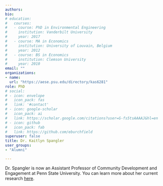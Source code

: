 ```yaml
---
authors:
bio:  
# education:
#   courses:
#   - course: PhD in Environmental Engineering
#     institution: Vanderbilt University
#     year: 2017
#   - course: MA in Economics
#     institution: University of Louvain, Belgium
#     year: 2012
#   - course: BS in Economics 
#     institution: Clemson University
#     year: 2010
email: ""
organizations:
- name: 
  url: "https://aese.psu.edu/directory/kas6281"
role: PhD 
# social:
# - icon: envelope
#   icon_pack: fas
#   link: '#contact'
# - icon: google-scholar
#   icon_pack: ai
#   link: https://scholar.google.com/citations?user=G-fs5tsAAAAJ&hl=en
# - icon: github
#   icon_pack: fab
#   link: https://github.com/eburchfield
superuser: false
title: Dr. Kaitlyn Spangler
user_groups:
- "Alumni"

---
```


Dr. Spangler is now an Assistant Professor of Community Development and Engagement at Penn State University. You can learn more about her current research [here](https://scholar.google.com/citations?user=UR2LF24AAAAJ&hl=en).

